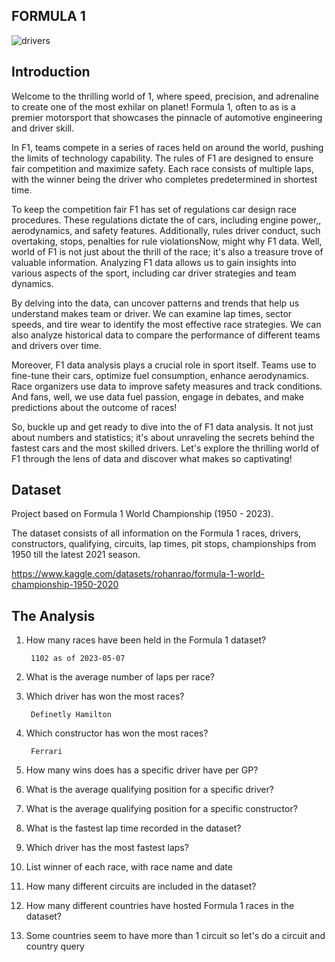 ## FORMULA 1 

![drivers](https://github.com/liyanse/Analytyics-Engineer/assets/91662935/2bdd6ac0-1daa-4b27-a15e-83329334df8e)

## Introduction
Welcome to the thrilling world of 1, where speed, precision, and adrenaline to create one of the most exhilar on planet! Formula 1, often to as is a premier motorsport that showcases the pinnacle of automotive engineering and driver skill.

In F1, teams compete in a series of races held on around the world, pushing the limits of technology capability. The rules of F1 are designed to ensure fair competition and maximize safety. Each race consists of multiple laps, with the winner being the driver who completes predetermined in shortest time.

To keep the competition fair F1 has set of regulations car design race procedures. These regulations dictate the of cars, including engine power,, aerodynamics, and safety features. Additionally, rules driver conduct, such overtaking, stops, penalties for rule violationsNow, might why F1 data. Well, world of F1 is not just about the thrill of the race; it's also a treasure trove of valuable information. Analyzing F1 data allows us to gain insights into various aspects of the sport, including car driver strategies and team dynamics.

By delving into the data, can uncover patterns and trends that help us understand makes team or driver. We can examine lap times, sector speeds, and tire wear to identify the most effective race strategies. We can also analyze historical data to compare the performance of different teams and drivers over time.

Moreover, F1 data analysis plays a crucial role in sport itself. Teams use to fine-tune their cars, optimize fuel consumption, enhance aerodynamics. Race organizers use data to improve safety measures and track conditions. And fans, well, we use data fuel passion, engage in debates, and make predictions about the outcome of races!

So, buckle up and get ready to dive into the of F1 data analysis. It not just about numbers and statistics; it's about unraveling the secrets behind the fastest cars and the most skilled drivers. Let's explore the thrilling world of F1 through the lens of data and discover what makes so captivating!

## Dataset
Project based on Formula 1 World Championship (1950 - 2023). 

The dataset consists of all information on the Formula 1 races, drivers, constructors, qualifying, circuits, lap times, pit stops, championships from 1950 till the latest 2021 season.

 https://www.kaggle.com/datasets/rohanrao/formula-1-world-championship-1950-2020

## The Analysis

1. How many races have been held in the Formula 1 dataset?

        1102 as of 2023-05-07

2. What is the average number of laps per race?

3. Which driver has won the most races?

        Definetly Hamilton

4. Which constructor has won the most races?

        Ferrari

5. How many wins does has a specific driver have per GP?

6. What is the average qualifying position for a specific driver?

7. What is the average qualifying position for a specific constructor? 

8. What is the fastest lap time recorded in the dataset?

9. Which driver has the most fastest laps?

17. List winner of each race, with race name and date

18. How many different circuits are included in the dataset?

19. How many different countries have hosted Formula 1 races in the dataset?

20. Some countries seem to have more than 1 circuit so let's do a circuit and country query

